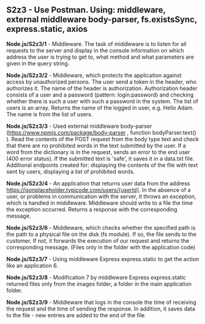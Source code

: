 ## S2z3 - Use Postman. Using: middleware, external middleware body-parser, fs.existsSync, express.static, axios

**Node.js/S2z3/1** - Middleware. The task of middleware is to listen for all requests to the server and display in the console information on which address the user is trying to get to, what method and what parameters are given in the query string.

**Node.js/S2z3/2** - Middleware, which protects the application against access by unauthorized persons. The user send a token in the header, who authorizes it. The name of the header is authorization. Authorization header consists of a user and a password (pattern: login:password) and checking whether there is such a user with such a password in the system. The list of users is an array. Returns the name of the logged in user, e.g. Hello Adam. The name is from the list of users.

**Node.js/S2z3/3** - Used external middleware body-parser (https://www.npmjs.com/package/body-parser , function bodyParser.text() ). Read the contents of the POST request from the body type text and check that there are no prohibited words in the text submitted by the user. If a word from the dictionary is in the request, sends an error to the end user (400 error status). If the submitted text is 'safe', it saves it in a data.txt file. Additional endpoints created for: displaying the contents of the file with text sent by users, displaying a list of prohibited words.

**Node.js/S2z3/4** - An application that returns user data from the address https://jsonplaceholder.typicode.com/users/{userId}. In the absence of a user, or problems in communication with the server, it throws an exception, which is handled in middleware. Middleware should write to a file the time the exception occurred. Returns a response with the corresponding message.

**Node.js/S2z3/6** - Middleware, which checks whether the specified path is the path to a physical file on the disk (fs module). If so, the file sends to the customer. If not, it forwards the execution of our request and returns the corresponding message. (Files only in the folder with the application code)

**Node.js/S2z3/7** - Using middleware Express express.static to get the action like an application 6.

**Node.js/S2z3/8** - Modification 7 by middleware Express express.static returned files only from the images folder, a folder in the main application folder.

**Node.js/S2z3/9** - Middleware that logs in the console the time of receiving the request and the time of sending the response. In addition, it saves data to the file - new entries are added to the end of the file.
